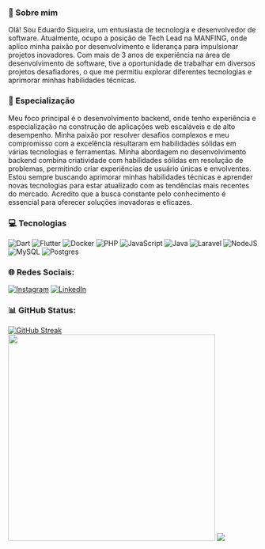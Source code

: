 ### 👋 Sobre mim 
Olá! Sou Eduardo Siqueira, um entusiasta de tecnologia e desenvolvedor de software. Atualmente, ocupo a posição de Tech Lead na MANFING, onde aplico minha paixão por desenvolvimento e liderança para impulsionar projetos inovadores.
Com mais de 3 anos de experiência na área de desenvolvimento de software, tive a oportunidade de trabalhar em diversos projetos desafiadores, o que me permitiu explorar diferentes tecnologias e aprimorar minhas habilidades técnicas.

### 🚀 Especialização
Meu foco principal é o desenvolvimento backend, onde tenho experiência e especialização na construção de aplicações web escaláveis e de alto desempenho. Minha paixão por resolver desafios complexos e meu compromisso com a excelência resultaram em habilidades sólidas em várias tecnologias e ferramentas.
Minha abordagem no desenvolvimento backend combina criatividade com habilidades sólidas em resolução de problemas, permitindo criar experiências de usuário únicas e envolventes.
Estou sempre buscando aprimorar minhas habilidades técnicas e aprender novas tecnologias para estar atualizado com as tendências mais recentes do mercado. Acredito que a busca constante pelo conhecimento é essencial para oferecer soluções inovadoras e eficazes.

### 💻 Tecnologias
![Dart](https://img.shields.io/badge/dart-%230175C2.svg?style=for-the-badge&logo=dart&logoColor=white) ![Flutter](https://img.shields.io/badge/Flutter-%2302569B.svg?style=for-the-badge&logo=Flutter&logoColor=white) ![Docker](https://img.shields.io/badge/docker-%230db7ed.svg?style=for-the-badge&logo=docker&logoColor=white) ![PHP](https://img.shields.io/badge/php-%23777BB4.svg?style=for-the-badge&logo=php&logoColor=white) ![JavaScript](https://img.shields.io/badge/javascript-%23323330.svg?style=for-the-badge&logo=javascript&logoColor=%23F7DF1E) ![Java](https://img.shields.io/badge/java-%23ED8B00.svg?style=for-the-badge&logo=openjdk&logoColor=white) ![Laravel](https://img.shields.io/badge/laravel-%23FF2D20.svg?style=for-the-badge&logo=laravel&logoColor=white) ![NodeJS](https://img.shields.io/badge/node.js-6DA55F?style=for-the-badge&logo=node.js&logoColor=white) ![MySQL](https://img.shields.io/badge/mysql-%2300f.svg?style=for-the-badge&logo=mysql&logoColor=white) ![Postgres](https://img.shields.io/badge/postgres-%23316192.svg?style=for-the-badge&logo=postgresql&logoColor=white) 

### 🌐 Redes Sociais:
<a href="https://www.instagram.com/eduh.siqueira/" target="_blank"><img src="https://img.shields.io/badge/Instagram-%23E4405F.svg?logo=Instagram&logoColor=white" alt="Instagram"></a> <a href="https://www.linkedin.com/in/eduardo-siqueira-a997861a1/" target="_blank"><img src="https://img.shields.io/badge/LinkedIn-%230077B5.svg?logo=linkedin&logoColor=white" alt="LinkedIn"></a>

### 📊 GitHub Status:
[![GitHub Streak](https://streak-stats.demolab.com/?user=DukaSiqueira&theme=dark)](https://git.io/streak-stats)
<img src="https://github-readme-streak-stats.herokuapp.com/?user=DukaSiqueira&theme=dark&hide_border=false"  width="418px" /> <img src="https://github-readme-stats-wheat-two-53.vercel.app/api/top-langs/?username=DukaSiqueira&theme=dark&hide_border=false&include_all_commits=true&count_private=true&layout=compact" />
